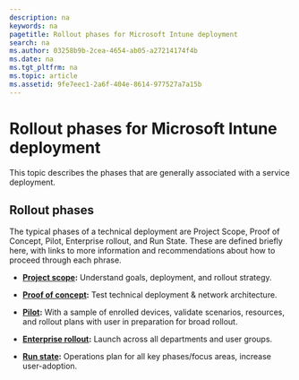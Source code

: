 ```yaml
---
description: na
keywords: na
pagetitle: Rollout phases for Microsoft Intune deployment
search: na
ms.author: 03258b9b-2cea-4654-ab05-a27214174f4b
ms.date: na
ms.tgt_pltfrm: na
ms.topic: article
ms.assetid: 9fe7eec1-2a6f-404e-8614-977527a7a15b
---
```

# Rollout phases for Microsoft Intune deployment
This topic describes the phases that are generally associated with a service deployment.

## Rollout phases
The typical phases of a technical deployment are Project Scope, Proof of Concept, Pilot, Enterprise rollout, and Run State. These are defined briefly here, with links to more information and recommendations about how to proceed through each phrase.

- **[Project scope](../Topic/Project_scope.md):** Understand goals, deployment, and rollout strategy.

- **[Proof of concept](../Topic/Proof_of_concept.md):** Test technical deployment &amp; network architecture.

- **[Pilot](../Topic/Pilot.md):** With a sample of enrolled devices, validate scenarios, resources, and rollout plans with user in preparation for broad rollout.

- **[Enterprise rollout](../Topic/Enterprise_rollout.md):** Launch across all departments and user groups.

- **[Run state](../Topic/Run_state.md):** Operations plan for all key phases/focus areas, increase user-adoption.

